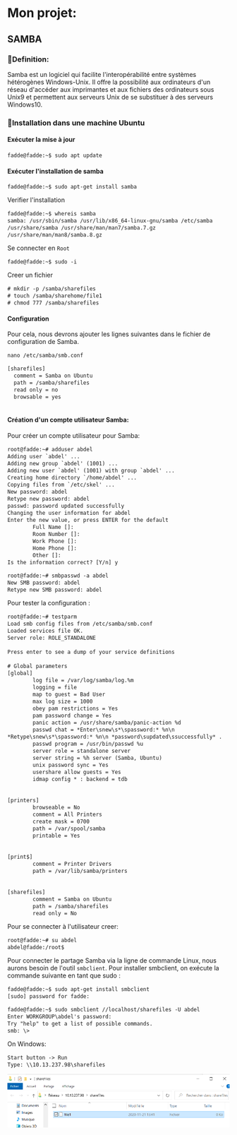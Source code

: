 # Mon projet:
## SAMBA 

### 📍Definition:
Samba est un logiciel qui facilite l'interopérabilité entre systèmes hétérogènes Windows-Unix. Il offre la possibilité aux ordinateurs d'un réseau d'accéder aux imprimantes et aux fichiers des ordinateurs sous Unix9 et permettent aux serveurs Unix de se substituer à des serveurs Windows10.

### 📍Installation dans une machine Ubuntu

#### Exécuter la mise à jour
```
fadde@fadde:~$ sudo apt update
```

#### Exécuter l'installation de samba
```
fadde@fadde:~$ sudo apt-get install samba
```

Verifier l'installation
```
fadde@fadde:~$ whereis samba
samba: /usr/sbin/samba /usr/lib/x86_64-linux-gnu/samba /etc/samba /usr/share/samba /usr/share/man/man7/samba.7.gz /usr/share/man/man8/samba.8.gz

```

Se connecter en `Root`
```
fadde@fadde:~$ sudo -i
```

Creer un fichier 

```
# mkdir -p /samba/sharefiles
# touch /samba/sharehome/file1
# chmod 777 /samba/sharefiles

```

#### Configuration
Pour cela, nous devrons ajouter les lignes suivantes dans le fichier de configuration de Samba.

```
nano /etc/samba/smb.conf
```
```
[sharefiles]
  comment = Samba on Ubuntu
  path = /samba/sharefiles
  read only = no
  browsable = yes
  
```
#### Création d'un compte utilisateur Samba:
Pour créer un compte utilisateur pour Samba: 
```
root@fadde:~# adduser abdel
Adding user `abdel' ...
Adding new group `abdel' (1001) ...
Adding new user `abdel' (1001) with group `abdel' ...
Creating home directory `/home/abdel' ...
Copying files from `/etc/skel' ...
New password: abdel
Retype new password: abdel
passwd: password updated successfully
Changing the user information for abdel
Enter the new value, or press ENTER for the default
        Full Name []:
        Room Number []:
        Work Phone []:
        Home Phone []:
        Other []:
Is the information correct? [Y/n] y
```
```
root@fadde:~# smbpasswd -a abdel
New SMB password: abdel
Retype new SMB password: abdel
```
Pour tester la configuration :
```
root@fadde:~# testparm
Load smb config files from /etc/samba/smb.conf
Loaded services file OK.
Server role: ROLE_STANDALONE

Press enter to see a dump of your service definitions

# Global parameters
[global]
        log file = /var/log/samba/log.%m
        logging = file
        map to guest = Bad User
        max log size = 1000
        obey pam restrictions = Yes
        pam password change = Yes
        panic action = /usr/share/samba/panic-action %d
        passwd chat = *Enter\snew\s*\spassword:* %n\n *Retype\snew\s*\spassword:* %n\n *password\supdated\ssuccessfully* .
        passwd program = /usr/bin/passwd %u
        server role = standalone server
        server string = %h server (Samba, Ubuntu)
        unix password sync = Yes
        usershare allow guests = Yes
        idmap config * : backend = tdb


[printers]
        browseable = No
        comment = All Printers
        create mask = 0700
        path = /var/spool/samba
        printable = Yes


[print$]
        comment = Printer Drivers
        path = /var/lib/samba/printers


[sharefiles]
        comment = Samba on Ubuntu
        path = /samba/sharefiles
        read only = No
```
Pour se connecter à l'utilisateur creer: 

```
root@fadde:~# su abdel
abdel@fadde:/root$
```
Pour connecter le partage Samba via la ligne de commande Linux, nous aurons besoin de l'outil `smbclient`. 
Pour installer smbclient, on exécute la commande suivante en tant que sudo :
```
fadde@fadde:~$ sudo apt-get install smbclient
[sudo] password for fadde:

```

```
fadde@fadde:~$ sudo smbclient //localhost/sharefiles -U abdel
Enter WORKGROUP\abdel's password:
Try "help" to get a list of possible commands.
smb: \>
```

On Windows:
```
Start button -> Run
Type: \\10.13.237.98\sharefiles
```
![image](samba.png)
